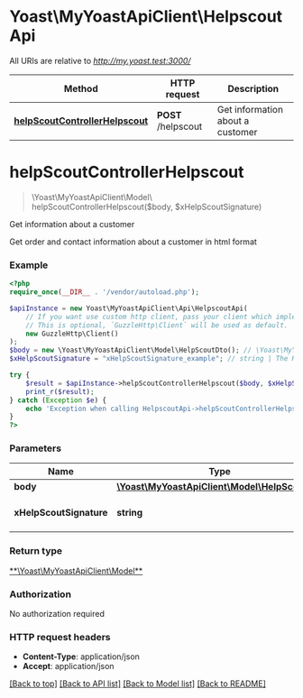# Yoast\MyYoastApiClient\HelpscoutApi

All URIs are relative to *http://my.yoast.test:3000/*

Method | HTTP request | Description
------------- | ------------- | -------------
[**helpScoutControllerHelpscout**](HelpscoutApi.md#helpscoutcontrollerhelpscout) | **POST** /helpscout | Get information about a customer

# **helpScoutControllerHelpscout**
> \Yoast\MyYoastApiClient\Model\ helpScoutControllerHelpscout($body, $xHelpScoutSignature)

Get information about a customer

Get order and contact information about a customer in html format

### Example
```php
<?php
require_once(__DIR__ . '/vendor/autoload.php');

$apiInstance = new Yoast\MyYoastApiClient\Api\HelpscoutApi(
    // If you want use custom http client, pass your client which implements `GuzzleHttp\ClientInterface`.
    // This is optional, `GuzzleHttp\Client` will be used as default.
    new GuzzleHttp\Client()
);
$body = new \Yoast\MyYoastApiClient\Model\HelpScoutDto(); // \Yoast\MyYoastApiClient\Model\HelpScoutDto | 
$xHelpScoutSignature = "xHelpScoutSignature_example"; // string | The Helpscout signature

try {
    $result = $apiInstance->helpScoutControllerHelpscout($body, $xHelpScoutSignature);
    print_r($result);
} catch (Exception $e) {
    echo 'Exception when calling HelpscoutApi->helpScoutControllerHelpscout: ', $e->getMessage(), PHP_EOL;
}
?>
```

### Parameters

Name | Type | Description  | Notes
------------- | ------------- | ------------- | -------------
 **body** | [**\Yoast\MyYoastApiClient\Model\HelpScoutDto**](../Model/HelpScoutDto.md)|  |
 **xHelpScoutSignature** | **string**| The Helpscout signature |

### Return type

[**\Yoast\MyYoastApiClient\Model\**](../Model/.md)

### Authorization

No authorization required

### HTTP request headers

 - **Content-Type**: application/json
 - **Accept**: application/json

[[Back to top]](#) [[Back to API list]](../../README.md#documentation-for-api-endpoints) [[Back to Model list]](../../README.md#documentation-for-models) [[Back to README]](../../README.md)

